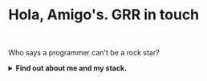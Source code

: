 <h1>Hola, Amigo's. GRR in touch</h1></br>
<p>Who says a programmer can't be a rock star?</p>

<details>
<summary><b>Find out about me and my stack.</b></summary>
</br>

# Привет, я <Ваше Имя>! 👋

![Header](https://capsule-render.vercel.app/api?type=wave&color=gradient&height=200&section=header&text=Welcome%20to%20my%20GitHub!&fontSize=40&animation=fadeIn&fontAlignY=35)

## 🚀 Обо мне
- 💻 Fullstack разработчик / Data Scientist / <ваша специализация>  
- 🌱 Изучаю **AI, DevOps и Open Source**  
- 🎯 Цель: создавать красивые и полезные проекты  
- ⚡ Факт: <добавьте что-то интересное о себе>  

---

## 🛠 Технологии и инструменты
![Python](https://img.shields.io/badge/-Python-3776AB?logo=python&logoColor=white&style=for-the-badge)
![JavaScript](https://img.shields.io/badge/-JavaScript-F7DF1E?logo=javascript&logoColor=black&style=for-the-badge)
![React](https://img.shields.io/badge/-React-61DAFB?logo=react&logoColor=black&style=for-the-badge)
![Node.js](https://img.shields.io/badge/-Node.js-339933?logo=node.js&logoColor=white&style=for-the-badge)
![Docker](https://img.shields.io/badge/-Docker-2496ED?logo=docker&logoColor=white&style=for-the-badge)
![Git](https://img.shields.io/badge/-Git-F05032?logo=git&logoColor=white&style=for-the-badge)
![Linux](https://img.shields.io/badge/-Linux-FCC624?logo=linux&logoColor=black&style=for-the-badge)


## 📊 GitHub Статистика

![GitHub stats](https://github-readme-stats.vercel.app/api?username=GammaGRR&show_icons=true&theme=tokyonight)  
![Top Langs](https://github-readme-stats.vercel.app/api/top-langs/?username=GammaGRR&layout=compact&theme=tokyonight)


## 🏆 Достижения GitHub

![trophy](https://github-profile-trophy.vercel.app/?username=GammaGRR&theme=onedark&no-frame=true&row=1&column=6)


## 📈 Активность

![GitHub Activity Graph](https://github-readme-activity-graph.vercel.app/graph?username=GammaGRR&theme=tokyo-night)


## 🌐 Связаться со мной

[![Telegram](https://img.shields.io/badge/Telegram-2CA5E0?style=for-the-badge&logo=telegram&logoColor=white)](https://t.me/<ВАШ_TG>)
[![LinkedIn](https://img.shields.io/badge/-LinkedIn-0077B5?style=for-the-badge&logo=linkedin&logoColor=white)](<ССЫЛКА>)
[![Portfolio](https://img.shields.io/badge/Portfolio-000?style=for-the-badge&logo=vercel&logoColor=white)](<ССЫЛКА>)
[![Email](https://img.shields.io/badge/Email-D14836?style=for-the-badge&logo=gmail&logoColor=white)](mailto:<ВАШ_EMAIL>)


![Footer](https://capsule-render.vercel.app/api?type=waving&color=gradient&height=120&section=footer)


</details>
